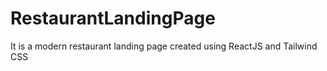 # RestaurantLandingPage
It is a modern restaurant landing page created using ReactJS and Tailwind CSS
